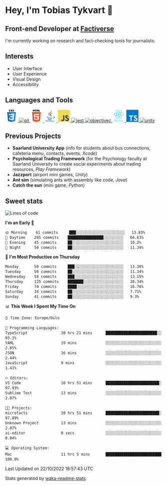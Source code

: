 # Hey, I'm Tobias Tykvart 🦉
## Front-end Developer at [Factiverse](https://www.factiverse.no/)

I'm currently working on research and fact-checking tools for journalists.

## Interests

- User Interface
- User Experience
- Visual Design
- Accessibility

## Languages and Tools
<p align="left"> <a href="https://www.w3schools.com/css/" target="_blank" rel="noreferrer"> <img src="https://raw.githubusercontent.com/devicons/devicon/master/icons/css3/css3-original-wordmark.svg" alt="css3" width="40" height="40"/> </a> <a href="https://git-scm.com/" target="_blank" rel="noreferrer"> <img src="https://www.vectorlogo.zone/logos/git-scm/git-scm-icon.svg" alt="git" width="40" height="40"/> </a> <a href="https://www.w3.org/html/" target="_blank" rel="noreferrer"> <img src="https://raw.githubusercontent.com/devicons/devicon/master/icons/html5/html5-original-wordmark.svg" alt="html5" width="40" height="40"/> </a> <a href="https://www.java.com" target="_blank" rel="noreferrer"> <img src="https://raw.githubusercontent.com/devicons/devicon/master/icons/java/java-original.svg" alt="java" width="40" height="40"/> </a> <a href="https://developer.mozilla.org/en-US/docs/Web/JavaScript" target="_blank" rel="noreferrer"> <img src="https://raw.githubusercontent.com/devicons/devicon/master/icons/javascript/javascript-original.svg" alt="javascript" width="40" height="40"/> </a> <a href="https://jestjs.io" target="_blank" rel="noreferrer"> <img src="https://www.vectorlogo.zone/logos/jestjsio/jestjsio-icon.svg" alt="jest" width="40" height="40"/> </a> <a href="https://developer.apple.com/library/archive/documentation/Cocoa/Conceptual/ProgrammingWithObjectiveC/Introduction/Introduction.html" target="_blank" rel="noreferrer"> <img src="https://www.vectorlogo.zone/logos/apple_objectivec/apple_objectivec-icon.svg" alt="objectivec" width="40" height="40"/> </a> <a href="https://reactjs.org/" target="_blank" rel="noreferrer"> <img src="https://raw.githubusercontent.com/devicons/devicon/master/icons/react/react-original-wordmark.svg" alt="react" width="40" height="40"/> </a> <a href="https://www.typescriptlang.org/" target="_blank" rel="noreferrer"> <img src="https://raw.githubusercontent.com/devicons/devicon/master/icons/typescript/typescript-original.svg" alt="typescript" width="40" height="40"/> </a> <a href="https://unity.com/" target="_blank" rel="noreferrer"> <img src="https://www.vectorlogo.zone/logos/unity3d/unity3d-icon.svg" alt="unity" width="40" height="40"/> </a> </p>

## Previous Projects

- **Saarland University App** (info for students about bus connections, cafeteria menu, contacts, events, *Xcode*)
- **Psychological Trading Framework** (for the Psychology faculty at Saarland University to create social experiments about trading resources, *Play Framework*)
- **Jazzport** (airport mini games, *Unity*)
- **Ant sim** (simulating ants with assembly like code, *Java*)
- **Catch the sun** (mini game, *Python*)

## Sweet stats

<!--START_SECTION:waka-->
![Lines of code](https://img.shields.io/badge/From%20Hello%20World%20I%27ve%20Written-191%20Thousand%20lines%20of%20code-blue)

**I'm an Early 🐤** 

```text
🌞 Morning    61 commits     ███░░░░░░░░░░░░░░░░░░░░░░   13.83% 
🌆 Daytime    285 commits    ████████████████░░░░░░░░░   64.63% 
🌃 Evening    45 commits     ██░░░░░░░░░░░░░░░░░░░░░░░   10.2% 
🌙 Night      50 commits     ██░░░░░░░░░░░░░░░░░░░░░░░   11.34%

```
📅 **I'm Most Productive on Thursday** 

```text
Monday       59 commits     ███░░░░░░░░░░░░░░░░░░░░░░   13.38% 
Tuesday      50 commits     ██░░░░░░░░░░░░░░░░░░░░░░░   11.34% 
Wednesday    58 commits     ███░░░░░░░░░░░░░░░░░░░░░░   13.15% 
Thursday     125 commits    ███████░░░░░░░░░░░░░░░░░░   28.34% 
Friday       74 commits     ████░░░░░░░░░░░░░░░░░░░░░   16.78% 
Saturday     34 commits     ██░░░░░░░░░░░░░░░░░░░░░░░   7.71% 
Sunday       41 commits     ██░░░░░░░░░░░░░░░░░░░░░░░   9.3%

```


📊 **This Week I Spent My Time On** 

```text
⌚︎ Time Zone: Europe/Oslo

💬 Programming Languages: 
TypeScript               10 hrs 21 mins      ███████████████████████░░   93.3% 
YAML                     19 mins             ░░░░░░░░░░░░░░░░░░░░░░░░░   2.85% 
JSON                     16 mins             ░░░░░░░░░░░░░░░░░░░░░░░░░   2.44% 
JavaScript               9 mins              ░░░░░░░░░░░░░░░░░░░░░░░░░   1.41%

🔥 Editors: 
VS Code                  10 hrs 51 mins      ████████████████████████░   97.93% 
Sublime Text             13 mins             ░░░░░░░░░░░░░░░░░░░░░░░░░   2.07%

🐱‍💻 Projects: 
microfacts               10 hrs 51 mins      ████████████████████████░   97.89% 
Unknown Project          13 mins             ░░░░░░░░░░░░░░░░░░░░░░░░░   2.07% 
ai-editor                0 secs              ░░░░░░░░░░░░░░░░░░░░░░░░░   0.04%

💻 Operating System: 
Mac                      11 hrs 5 mins       █████████████████████████   100.0%

```


 Last Updated on 22/10/2022 18:57:43 UTC
<!--END_SECTION:waka-->
Stats generated by [waka-readme-stats](https://github.com/anmol098/waka-readme-stats)
